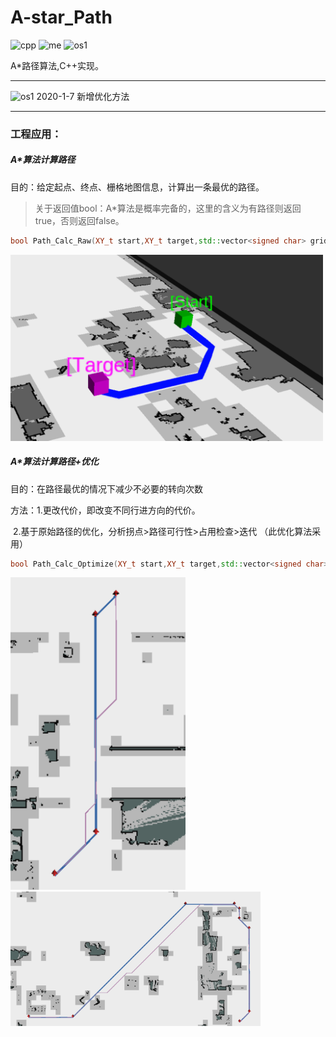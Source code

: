 # A-star_Path
![cpp](https://img.shields.io/badge/Use-C++-red) ![me](https://img.shields.io/badge/2019/11-Spray0-blue) ![os1](https://img.shields.io/badge/Version-1.1.0-green)

A*路径算法,C++实现。

-------------------------------------------------------

![os1](https://img.shields.io/badge/push-1.1.0-green)	2020-1-7	新增优化方法	

-------------------------------------------------------

### 工程应用：

##### A*算法计算路径  

目的：给定起点、终点、栅格地图信息，计算出一条最优的路径。

> 关于返回值bool：A*算法是概率完备的，这里的含义为有路径则返回true，否则返回false。

```c++
bool Path_Calc_Raw(XY_t start,XY_t target,std::vector<signed char> griddata,int gridmap_width,int gridmap_height)
```

<img src="img.png"  width="500" />



##### A*算法计算路径+优化

目的：在路径最优的情况下减少不必要的转向次数

方法：1.更改代价，即改变不同行进方向的代价。

​			2.基于原始路径的优化，分析拐点>路径可行性>占用检查>迭代	（此优化算法采用）

```c++
bool Path_Calc_Optimize(XY_t start,XY_t target,std::vector<signed char> griddata,int gridmap_width,int gridmap_height)
```


<img src="o1.png" height="500"/> <img src="o3.png" width="400"/>



